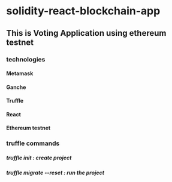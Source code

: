 # solidity-react-blockchain-app
## This is Voting Application using ethereum testnet
### technologies 
#### Metamask
#### Ganche
#### Truffle
#### React
#### Ethereum testnet

### truffle commands
##### truffle init : create project
##### truffle migrate --reset : run the project

